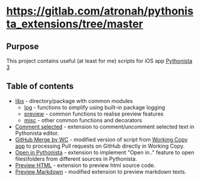 # https://gitlab.com/atronah/pythonista_extensions/tree/master

Purpose 
-------
This project contains useful (at least for me) scripts for iOS app [Pythonista 3](http://pythonista-app.com)

Table of contents
-----------------
- [libs](libs) - directory/package with common modules
	- [log](libs/log.py) - functions to simplify using built-in package logging
	- [preview](libs/preview.py) - common functions to realise preview features
	- [misc](libs/misc.py) - other common functions and decorators
- [Comment selected](Comment%20selected.py) - extension to comment/uncomment selected text in Pythonista editor.
- [GitHub Merge by WC](GitHub%20Merge%20by%20WC.py) - modified version of script from [Working Copy app](https://workingcopyapp.com) to processing Pull requests on GitHub directly in Working Copy.
- [Open in Pythonista](Open%20in%20Pythonista.py) - extension to implement "Open in.." feature to open files\folders from different sources in Pythonista.
- [Preview HTML](Preview%HTML.py) - extension to preview html source code.
- [Preview Markdown](Preview%Markdown.py) - modified extension to preview markdown texts.
